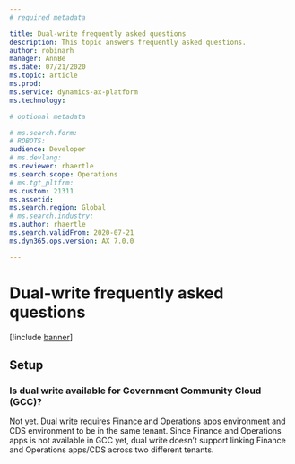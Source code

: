 ```yaml
---
# required metadata

title: Dual-write frequently asked questions
description: This topic answers frequently asked questions.
author: robinarh
manager: AnnBe
ms.date: 07/21/2020
ms.topic: article
ms.prod: 
ms.service: dynamics-ax-platform
ms.technology: 

# optional metadata

# ms.search.form: 
# ROBOTS: 
audience: Developer
# ms.devlang: 
ms.reviewer: rhaertle
ms.search.scope: Operations
# ms.tgt_pltfrm: 
ms.custom: 21311
ms.assetid: 
ms.search.region: Global
# ms.search.industry: 
ms.author: rhaertle
ms.search.validFrom: 2020-07-21
ms.dyn365.ops.version: AX 7.0.0

---
```


# Dual-write frequently asked questions

[!include [banner](../../includes/banner.md)]

## Setup
### Is dual write available for Government Community Cloud (GCC)?
Not yet. 
Dual write requires Finance and Operations apps environment and CDS environment to be in the same tenant. Since Finance and Operations apps is not available in GCC yet, dual write doesn’t support linking Finance and Operations apps/CDS across two different tenants.
